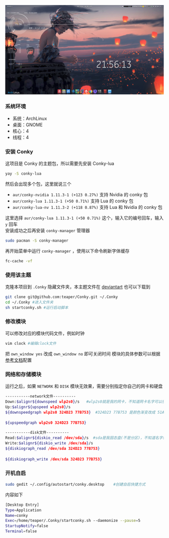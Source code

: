 ![封面](https://raw.githubusercontent.com/9527tech/conkyrc/master/screenshot.png)
  
### 系统环境  
* 系统：ArchLinux  
* 桌面：GNOME  
* 核心：4  
* 线程：4  
  
### 安装 Conky  
这项目是 Conky 的主题包，所以需要先安装 Conky-lua  
```bash
yay -S conky-lua
```
然后会出现多个包，这里就说三个
* `aur/conky-nvidia 1.11.3-1 (+123 0.27%)` 支持 Nvidia 的 conky 包  
* `aur/conky-lua 1.11.3-1 (+50 0.71%)` 支持 Lua 的 conky 包  
* `aur/conky-lua-nv 1.11.3-2 (+118 0.87%)` 支持 Lua 和 Nvidia 的 conky 包  

这里选择 `aur/conky-lua 1.11.3-1 (+50 0.71%)` 这个，输入它的编号回车，输入 `y` 回车  
安装成功之后再安装 `conky-manager` 管理器  
```bash
sudo pacman -S conky-manager
```
再开始菜单中运行 `conky-manager` ，使用以下命令刷新字体缓存
```bash
fc-cache -vf
```

### 使用该主题  
克隆本项目到 `.Conky` 隐藏文件夹，本主题文件在 [deviantart](https://www.deviantart.com/trollpunny/art/Conky-Rings-Revamped-591137228) 也可以下载到  
```bash
git clone git@github.com:teaper/Conky.git ~/.Conky
cd ~/.Conky #进入文件夹
sh startconky.sh #运行启动脚本
```

### 修改模块
可以修改对应的模块代码文件，例如时钟
```bash
vim clock #编辑clock文件
```
把 `own_window yes` 改成 `own_window no` 即可关闭时间
模块的具体参数可以根据[参考文档](http://conky.sourceforge.net/docs.html)配置

### 网络和存储模块
运行之后，如果 `NETWORK` 和 `DISK` 模块无效果，需要分别指定你自己的网卡和硬盘
```bash
-----------network文件----------
Down:$alignr${downspeed wlp2s0}/s   #wlp2s0就是我的网卡，不知道网卡名字可以使用ifconfig查看
Up:$alignr${upspeed wlp2s0}/s
${downspeedgraph wlp2s0 324D23 77B753}  #324D23 77B753 是颜色渐变改成 51A8DD 7DB9DE

${upspeedgraph wlp2s0 324D23 77B753}
```
```bash
-----------disk文件----------
Read:$alignr${diskio_read /dev/sda}/s  #sda是我固态盘(不是分区)，不知道名字使用lsblk查看
Write:$alignr${diskio_write /dev/sda}/s
${diskiograph_read /dev/sda 324D23 77B753} 

${diskiograph_write /dev/sda 324D23 77B753}
```

### 开机自启
```bash
sudo gedit ~/.config/autostart/conky.desktop    #创建自启快捷方式
```
内容如下
```bash
[Desktop Entry]
Type=Application
Name=conky
Exec=/home/teaper/.Conky/startconky.sh --daemonize --pause=5
StartupNotify=false
Terminal=false
```


